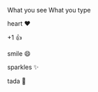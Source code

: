 What you see	What you type

heart	:heart:

+1	:+1:

smile	:smile:

sparkles	:sparkles:

tada	:tada:
